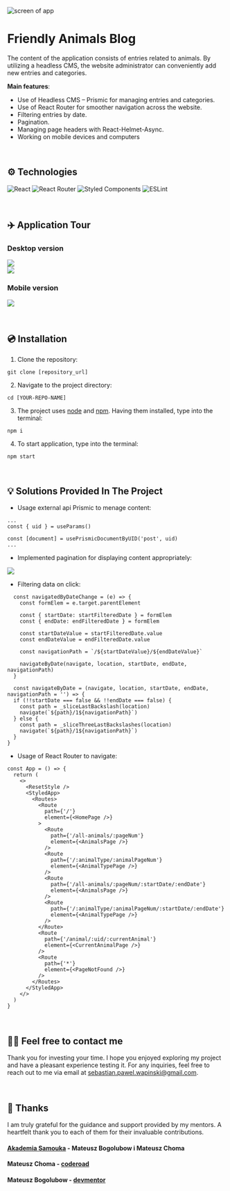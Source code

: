 ![screen of app](/assets/img/friendlyAnimalsBlog.png)

# Friendly Animals Blog

The content of the application consists of entries related to animals. By utilizing a headless CMS, the website administrator can conveniently add new entries and categories.

**Main features**:

- Use of Headless CMS – Prismic for managing entries and categories.
- Use of React Router for smoother navigation across the website.
- Filtering entries by date.
- Pagination.
- Managing page headers with React-Helmet-Async.
- Working on mobile devices and computers

&nbsp;

## ⚙️ Technologies

![React](https://img.shields.io/badge/react-%2320232a.svg?style=for-the-badge&logo=react&logoColor=%2361DAFB)
![React Router](https://img.shields.io/badge/React_Router-CA4245?style=for-the-badge&logo=react-router&logoColor=white)
![Styled Components](https://img.shields.io/badge/styled--components-DB7093?style=for-the-badge&logo=styled-components&logoColor=white)
![ESLint](https://img.shields.io/badge/ESLint-4B3263?style=for-the-badge&logo=eslint&logoColor=white)

&nbsp;

## ✈️ Application Tour

### Desktop version

![](/assets/gif/url.gif) </br>
![](/assets/gif/friendlyAnimalsBlogAllPage.gif)

### Mobile version

![](/assets/gif/friendlyAnimalsBlogAllPageMobile.gif)

&nbsp;

## 💿 Installation

1. Clone the repository:

```
git clone [repository_url]
```

2. Navigate to the project directory:

```
cd [YOUR-REPO-NAME]
```

3. The project uses [node](https://nodejs.org/en/) and [npm](https://www.npmjs.com/). Having them installed, type into the terminal:

```
npm i
```

4. To start application, type into the terminal:

```
npm start
```

&nbsp;

## 💡 Solutions Provided In The Project

- Usage external api Prismic to menage content:

```
...
const { uid } = useParams()

const [document] = usePrismicDocumentByUID('post', uid)
...
```

- Implemented pagination for displaying content appropriately:

![](/assets/img/paginationRouting.png)

- Filtering data on click:

```
  const navigatedByDateChange = (e) => {
    const formElem = e.target.parentElement

    const { startDate: startFilteredDate } = formElem
    const { endDate: endFilteredDate } = formElem

    const startDateValue = startFilteredDate.value
    const endDateValue = endFilteredDate.value

    const navigationPath = `/${startDateValue}/${endDateValue}`

    navigateByDate(navigate, location, startDate, endDate, navigationPath)
  }

  const navigateByDate = (navigate, location, startDate, endDate, navigationPath = '') => {
  if (!!startDate === false && !!endDate === false) {
    const path = _sliceLastBackslash(location)
    navigate(`${path}/1${navigationPath}`)
  } else {
    const path = _sliceThreeLastBackslashes(location)
    navigate(`${path}/1${navigationPath}`)
  }
}
```

- Usage of React Router to navigate:

```
const App = () => {
  return (
    <>
      <ResetStyle />
      <StyledApp>
        <Routes>
          <Route
            path={'/'}
            element={<HomePage />}
          >
            <Route
              path={'/all-animals/:pageNum'}
              element={<AnimalsPage />}
            />
            <Route
              path={'/:animalType/:animalPageNum'}
              element={<AnimalTypePage />}
            />
            <Route
              path={'/all-animals/:pageNum/:startDate/:endDate'}
              element={<AnimalsPage />}
            />
            <Route
              path={'/:animalType/:animalPageNum/:startDate/:endDate'}
              element={<AnimalTypePage />}
            />
          </Route>
          <Route
            path={'/animal/:uid/:currentAnimal'}
            element={<CurrentAnimalPage />}
          />
          <Route
            path={'*'}
            element={<PageNotFound />}
          />
        </Routes>
      </StyledApp>
    </>
  )
}
```

&nbsp;

## 🙋‍♂️ Feel free to contact me

Thank you for investing your time. I hope you enjoyed exploring my project and have a pleasant experience testing it. For any inquiries, feel free to reach out to me via email at sebastian.pawel.wapinski@gmail.com.

&nbsp;

## 👏 Thanks

I am truly grateful for the guidance and support provided by my mentors. A heartfelt thank you to each of them for their invaluable contributions.

#### [Akademia Samouka](https://akademiasamouka.pl/) - Mateusz Bogolubow i Mateusz Choma

#### Mateusz Choma - [coderoad](https://coderoad.pl/)

#### Mateusz Bogolubow - [devmentor](https://devmentor.pl/)
